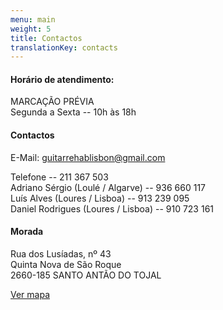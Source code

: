 ```yaml
---
menu: main
weight: 5
title: Contactos
translationKey: contacts
---
```


#### Horário de atendimento:

MARCAÇÃO PRÉVIA\
Segunda a Sexta -- 10h às 18h

#### Contactos

E-Mail: <guitarrehablisbon@gmail.com>

Telefone -- 211 367 503\
Adriano Sérgio (Loulé / Algarve) -- 936 660 117\
Luís Alves (Loures / Lisboa) -- 913 239 095\
Daniel Rodrigues (Loures / Lisboa) -- 910 723 161

#### Morada

Rua dos Lusíadas, nº 43\
Quinta Nova de São Roque\
2660-185 SANTO ANTÃO DO TOJAL

[Ver mapa](https://www.google.pt/maps/dir/38.840843,-9.163665/38.844447,-9.1662326/Rua+Lus%C3%ADadas+43,+2715-311/@38.8439112,-9.1666078,350m/data=!3m1!1e3!4m11!4m10!1m1!4e1!1m0!1m5!1m1!1s0xd192ce79886b3c9:0x6783e1e269e63bb9!2m2!1d-9.1663958!2d38.8440319!3e0?hl=pt)
